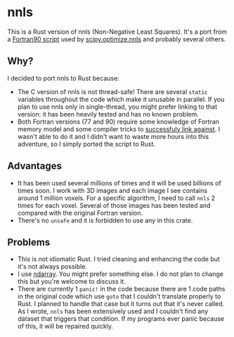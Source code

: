 # nnls

This is a Rust version of nnls (Non-Negative Least Squares). It's a port from a [Fortran90 script](https://hesperia.gsfc.nasa.gov/~schmahl/nnls/) used by [scipy.optimize.nnls](https://docs.scipy.org/doc/scipy/reference/generated/scipy.optimize.nnls.html) and probably several others.

## Why?

I decided to port nnls to Rust because:

- The C version of nnls is not thread-safe! There are several `static` variables throughout the code which make it unusable in parallel. If you plan to use nnls only in single-thread, you might prefer linking to that version: it has been heavily tested and has no known problem.
- Both Fortran versions (77 and 90) require some knowledge of Fortran memory model and some compiler tricks to [successfuly link against](https://users.rust-lang.org/t/c-fortran-ffi-memory-error/71298/10?u=nil). I wasn't able to do it and I didn't want to waste more hours into this adventure, so I simply ported the script to Rust.

## Advantages

- It has been used several millions of times and it will be used billions of times soon. I work with 3D images and each image I see contains around 1 million voxels. For a specific algorithm, I need to call `nnls` 2 times for each voxel. Several of those images has been tested and compared with the original Fortran version.
- There's no `unsafe` and it is forbidden to use any in this crate.

## Problems

- This is not idiomatic Rust. I tried cleaning and enhancing the code but it's not always possible.
- I use [ndarray](https://github.com/rust-ndarray/ndarray). You might prefer something else. I do not plan to change this but you're welcome to discuss it.
- There are currently 1 `panic!` in the code because there are 1 code paths in the original code which use `goto` that I couldn't translate properly to Rust. I planned to handle that case but it turns out that it's never called. As I wrote, `nnls` has been extensively used and I couldn't find any dataset that triggers that condition. If my programs ever panic because of this, it will be repaired quickly.
